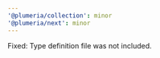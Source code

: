 ```yaml
---
'@plumeria/collection': minor
'@plumeria/next': minor
---
```


Fixed: Type definition file was not included.
